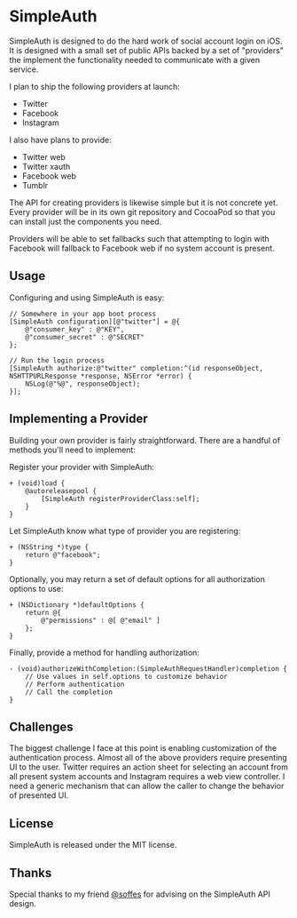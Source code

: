 # SimpleAuth

SimpleAuth is designed to do the hard work of social account login on iOS. It is designed with a small set of public APIs backed by a set of "providers" the implement the functionality needed to communicate with a given service.

I plan to ship the following providers at launch:

- Twitter
- Facebook
- Instagram

I also have plans to provide:

- Twitter web
- Twitter xauth
- Facebook web
- Tumblr

The API for creating providers is likewise simple but it is not concrete yet. Every provider will be in its own git repository and CocoaPod so that you can install just the components you need.

Providers will be able to set fallbacks such that attempting to login with Facebook will fallback to Facebook web if no system account is present.

## Usage

Configuring  and using SimpleAuth is easy:

````objc
// Somewhere in your app boot process
[SimpleAuth configuration][@"twitter"] = @{
    @"consumer_key" : @"KEY",
    @"consumer_secret" : @"SECRET"
};
````

````objc
// Run the login process
[SimpleAuth authorize:@"twitter" completion:^(id responseObject, NSHTTPURLResponse *response, NSError *error) {
    NSLog(@"%@", responseObject);
}];
````

## Implementing  a Provider

Building your own provider is fairly straightforward. There are a handful of methods you'll need to implement:

Register your provider with SimpleAuth:

````objc
+ (void)load {
    @autoreleasepool {
        [SimpleAuth registerProviderClass:self];
    }
}
````

Let SimpleAuth know what type of provider you are registering:

````objc
+ (NSString *)type {
    return @"facebook";
}
````

Optionally, you may return a set of default options for all authorization options to use:

````objc
+ (NSDictionary *)defaultOptions {
    return @{
        @"permissions" : @[ @"email" ]
    };
}
````

Finally, provide a method for handling authorization:

````objc
- (void)authorizeWithCompletion:(SimpleAuthRequestHandler)completion {
	// Use values in self.options to customize behavior
	// Perform authentication
	// Call the completion
}
````

## Challenges

The biggest challenge I face at this point is enabling customization of the authentication process. Almost all of the above providers require presenting UI to the user. Twitter requires an action sheet for selecting an account from all present system accounts and Instagram requires a web view controller. I need a generic mechanism that can allow the caller to change the behavior of presented UI.

## License

SimpleAuth is released under the MIT license.

## Thanks

Special thanks to my friend [@soffes](https://twitter.com/soffes) for advising on the SimpleAuth API design.
